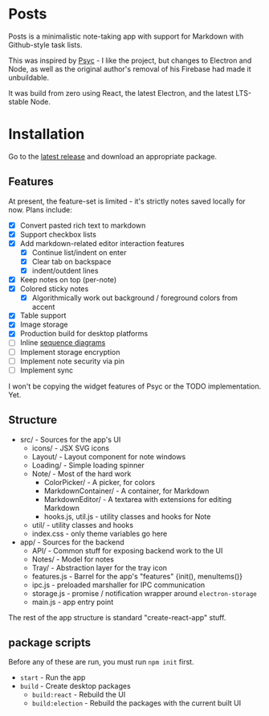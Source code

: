 # Posts

Posts is a minimalistic note-taking app with support for Markdown with Github-style task lists.

This was inspired by [Psyc](https://github.com/piyushagade/Psyc) - I like the project, but changes
to Electron and Node, as well as the original author's removal of his Firebase had made it unbuildable.

It was build from zero using React, the latest Electron, and the latest LTS-stable Node.

# Installation

Go to the [latest release](../../releases/latest) and download an appropriate package.

## Features

At present, the feature-set is limited - it's strictly notes saved locally for now.  Plans include:

* [x] Convert pasted rich text to markdown
* [x] Support checkbox lists
* [x] Add markdown-related editor interaction features
    * [x] Continue list/indent on enter
    * [x] Clear tab on backspace
    * [x] indent/outdent lines
* [x] Keep notes on top (per-note)
* [x] Colored sticky notes
    * [x] Algorithmically work out background / foreground colors from accent
* [x] Table support
* [x] Image storage
* [x] Production build for desktop platforms
* [ ] Inline [sequence diagrams](https://bramp.github.io/js-sequence-diagrams/)
* [ ] Implement storage encryption
* [ ] Implement note security via pin
* [ ] Implement sync

I won't be copying the widget features of Psyc or the TODO implementation.  Yet.

## Structure

* src/ - Sources for the app's UI
    * icons/ - JSX SVG icons
    * Layout/ - Layout component for note windows
    * Loading/ - Simple loading spinner
    * Note/ - Most of the hard work
        * ColorPicker/ - A picker, for colors
        * MarkdownContainer/ - A container, for Markdown
        * MarkdownEditor/ - A textarea with extensions for editing Markdown
        * hooks.js, util.js - utility classes and hooks for Note
    * util/ - utility classes and hooks
    * index.css - only theme variables go here
* app/ - Sources for the backend
    * API/ - Common stuff for exposing backend work to the UI
    * Notes/ - Model for notes
    * Tray/ - Abstraction layer for the tray icon
    * features.js - Barrel for the app's "features" {init(), menuItems()}
    * ipc.js - preloaded marshaller for IPC communication
    * storage.js - promise / notification wrapper around `electron-storage`
    * main.js - app entry point

The rest of the app structure is standard "create-react-app" stuff.

## package scripts

Before any of these are run, you must run `npm init` first.

* `start` - Run the app
* `build` - Create desktop packages
    * `build:react` - Rebuild the UI
    * `build:election` - Rebuild the packages with the current built UI

